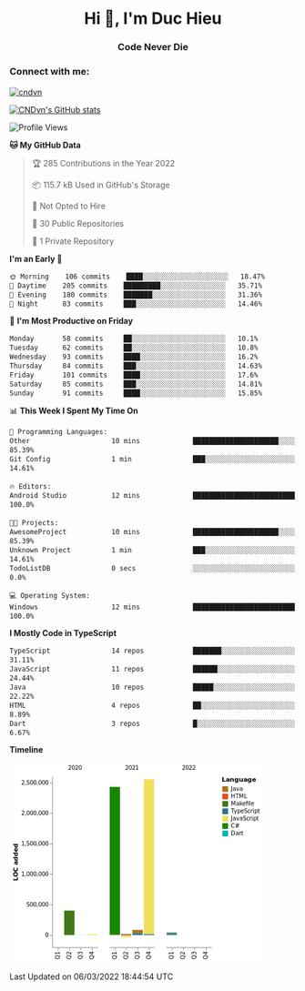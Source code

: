 <h1 align="center">Hi 👋, I'm Duc Hieu</h1>
<h3 align="center">Code Never Die</h3>

<h3 align="left">Connect with me:</h3>
<p align="left">
<a href="https://linkedin.com/in/cndvn" target="blank"><img align="center" src="https://img.shields.io/badge/LinkedIn-0077B5?style=for-the-badge&logo=linkedin&logoColor=white" alt="cndvn"/></a>
<!--
<a href="https://fb.com/cnd.duchieu" target="blank"><img align="center" src="https://img.shields.io/badge/Facebook-1877F2?style=for-the-badge&logo=facebook&logoColor=white" alt="cnd.duchieu"/></a>
 -->
</p>

[![CNDvn's GitHub stats](https://github-readme-stats.vercel.app/api?username=cndvn)](https://github.com/anuraghazra/github-readme-stats)

<!--START_SECTION:waka-->
![Profile Views](http://img.shields.io/badge/Profile%20Views-1-blue)

**🐱 My GitHub Data** 

> 🏆 285 Contributions in the Year 2022
 > 
> 📦 115.7 kB Used in GitHub's Storage 
 > 
> 🚫 Not Opted to Hire
 > 
> 📜 30 Public Repositories 
 > 
> 🔑 1 Private Repository 
 > 
**I'm an Early 🐤** 

```text
🌞 Morning    106 commits    ████░░░░░░░░░░░░░░░░░░░░░   18.47% 
🌆 Daytime    205 commits    █████████░░░░░░░░░░░░░░░░   35.71% 
🌃 Evening    180 commits    ███████░░░░░░░░░░░░░░░░░░   31.36% 
🌙 Night      83 commits     ███░░░░░░░░░░░░░░░░░░░░░░   14.46%

```
📅 **I'm Most Productive on Friday** 

```text
Monday       58 commits     ██░░░░░░░░░░░░░░░░░░░░░░░   10.1% 
Tuesday      62 commits     ██░░░░░░░░░░░░░░░░░░░░░░░   10.8% 
Wednesday    93 commits     ████░░░░░░░░░░░░░░░░░░░░░   16.2% 
Thursday     84 commits     ███░░░░░░░░░░░░░░░░░░░░░░   14.63% 
Friday       101 commits    ████░░░░░░░░░░░░░░░░░░░░░   17.6% 
Saturday     85 commits     ███░░░░░░░░░░░░░░░░░░░░░░   14.81% 
Sunday       91 commits     ████░░░░░░░░░░░░░░░░░░░░░   15.85%

```


📊 **This Week I Spent My Time On** 

```text
💬 Programming Languages: 
Other                    10 mins             █████████████████████░░░░   85.39% 
Git Config               1 min               ███░░░░░░░░░░░░░░░░░░░░░░   14.61%

🔥 Editors: 
Android Studio           12 mins             █████████████████████████   100.0%

🐱‍💻 Projects: 
AwesomeProject           10 mins             █████████████████████░░░░   85.39% 
Unknown Project          1 min               ███░░░░░░░░░░░░░░░░░░░░░░   14.61% 
TodoListDB               0 secs              ░░░░░░░░░░░░░░░░░░░░░░░░░   0.0%

💻 Operating System: 
Windows                  12 mins             █████████████████████████   100.0%

```

**I Mostly Code in TypeScript** 

```text
TypeScript               14 repos            ███████░░░░░░░░░░░░░░░░░░   31.11% 
JavaScript               11 repos            ██████░░░░░░░░░░░░░░░░░░░   24.44% 
Java                     10 repos            █████░░░░░░░░░░░░░░░░░░░░   22.22% 
HTML                     4 repos             ██░░░░░░░░░░░░░░░░░░░░░░░   8.89% 
Dart                     3 repos             █░░░░░░░░░░░░░░░░░░░░░░░░   6.67%

```


**Timeline**

![Chart not found](https://raw.githubusercontent.com/CNDvn/CNDvn/main/charts/bar_graph.png) 


 Last Updated on 06/03/2022 18:44:54 UTC
<!--END_SECTION:waka-->
